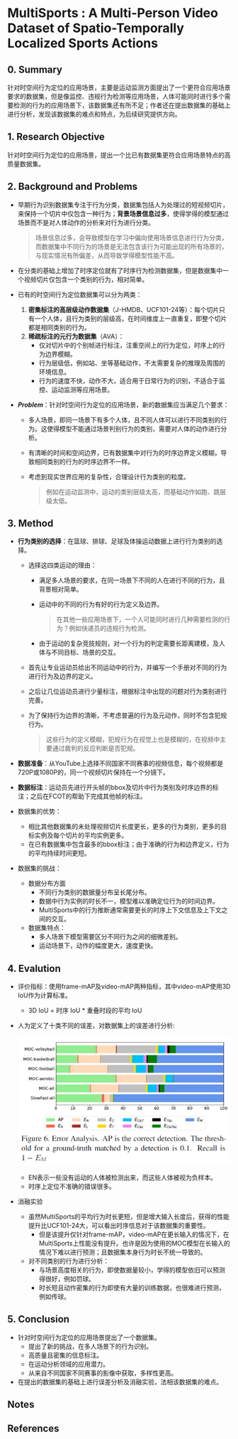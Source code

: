# MultiSports : A Multi-Person Video Dataset of Spatio-Temporally Localized Sports Actions

## 0. Summary

针对时空间行为定位的应用场景，主要是运动监测方面提出了一个更符合应用场景要求的数据集，但是像监控、违规行为检测等应用场景，人体可能同时进行多个需要检测的行为的应用场景下，该数据集还有所不足；作者还在提出数据集的基础上进行分析，发现该数据集的难点和特点，为后续研究提供方向。

## 1. Research Objective

​		针对时空间行为定位的应用场景，提出一个比已有数据集更符合应用场景特点的高质量数据集。

## 2. Background and Problems

+ 早期行为识别数据集专注于行为分类，数据集包括人为处理过的短视频切片，来保持一个切片中仅包含一种行为；**背景场景信息过多**，使得学得的模型通过场景而不是对人体动作的分析来对行为进行分类。

  > 场景信息过多，会导致模型在学习中偏向使用场景信息进行行为分类，而数据集中不同行为的场景是无法包含该行为可能出现的所有场景的，与现实情况有所偏差，从而导致学得模型性能不高。

+ 在分类的基础上增加了时序定位就有了时序行为检测数据集，但是数据集中一个视频切片仅包含一个类别的行为，相对简单。

+ 已有的时空间行为定位数据集可以分为两类：

  1. **密集标注的高层级动作数据集**（J-HMDB、UCF101-24等）：每个切片只有一个人体，且行为类别的层级高，在时间维度上一直重复，即整个切片都是相同类别的行为。
  2. **稀疏标注的元行为数据集**（AVA）：
     + 仅对切片中的个别帧进行标注，注重空间上的行为定位，时序上的行为边界模糊。
     + 行为层级低，例如站、坐等基础动作，不太需要复杂的推理及周围的环境信息。
     + 行为的速度不快，动作不大，适合用于日常行为的识别，不适合于监控、运动监测等应用场景。

+ ***Problem***：针对时空间行为定位的应用场景，新的数据集应当满足几个要求：

  + 多人场景，即同一场景下有多个人体，且不同人体可以进行不同类别的行为。这使得模型不能通过场景判别行为的类别，需要对人体的动作进行分析。

  + 有清晰的时间和空间边界，已有数据集中对行为的时序边界定义模糊，导致相同类别的行为的时序边界不一样。

  + 考虑到现实世界应用的复杂性，合理设计行为类别的粒度。

    > 例如在运动监测中，运动的类别层级太高，而基础动作如跑、跳层级太低。

## 3. Method

+ **行为类别的选择**：在篮球、排球、足球及体操运动数据上进行行为类别的选择。

  + 选择这四类运动的理由：

    + 满足多人场景的要求，在同一场景下不同的人在进行不同的行为，且背景相对简单。

    + 运动中的不同的行为有好的行为定义及边界。

      > 在其他一些应用场景下，一个人可能同时进行几种需要检测的行为？例如快递员的违规行为检测。

    + 由于运动的复杂竞技规则，对一个行为的判定需要长距离建模，及人体与不同目标、场景的交互。

  + 首先让专业运动员给出不同运动中的行为，并编写一个手册对不同的行为进行行为及边界的定义。

  + 之后让几位运动员进行少量标注，根据标注中出现的问题对行为类别进行完善。

  + 为了保持行为边界的清晰，不考虑普遍的行为及元动作，同时不包含犯规行为。

    > 这些行为的定义模糊，犯规行为在视觉上也是模糊的，在视频中主要通过裁判的反应判断是否犯规。

+ **数据准备**：从YouTube上选择不同国家不同赛事的视频信息，每个视频都是720P或1080P的，同一个视频切片保持在一个分镜下。

+ **数据标注**：运动员先进行开头帧的bbox及切片中行为类别及时序边界的标注；之后在FCOT的帮助下完成其他帧的标注。

+ 数据集的优势：

  +   相比其他数据集的未处理视频切片长度更长，更多的行为类别，更多的目标实例及每个切片的平均实例更多。
  + 在已有数据集中包含最多的bbox标注；由于准确的行为和边界定义，行为的平均持续时间更短。

+ 数据集的挑战：

  + 数据分布方面
    + 不同行为类别的数据量分布呈长尾分布。
    + 数据中行为实例的时长不一，模型难以准确定位行为的时间边界。
    + MultiSports中的行为推断通常需要更长的时序上下文信息及上下文之间的交互。
  + 数据集特点：
    + 多人场景下模型需要区分不同行为之间的细微差别。
    + 运动场景下，动作的幅度更大，速度更快。

## 4. Evalution

+ 评价指标：使用frame-mAP及video-mAP两种指标，其中video-mAP使用3D IoU作为计算标准。
  + 3D IoU = 时序 IoU * 重叠时段的平均 IoU
  
+ 人为定义了十类不同的误差，对数据集上的误差进行分析:

  ![fig_1](img/fig_1.png)

  + EN表示一些没有运动的人体被检测出来，而这些人体被视为负样本。
  + 时序上定位不准确的错误很多。

+ 消融实验

  + 虽然MultiSports的平均行为时长更短，但是增大输入长度后，获得的性能提升比UCF101-24大，可以看出时序信息对于该数据集的重要性。
    + 但是该提升仅针对frame-mAP，video-mAP在更长输入的情况下，在MultiSports上性能没有提升。也许是因为使用的MOC模型在长输入的情况下难以进行预测；且数据集本身行为时长不统一导致的。
  + 对不同类别的行为进行分析：
    + 与场景高度相关的行为，即使数据量较小，学得的模型依旧可以预测得很好，例如罚球。
    + 时长短且动作密集的行为即使有大量的训练数据，也很难进行预测，例如传球。

## 5. Conclusion

+ 针对时空间行为定位的应用场景提出了一个数据集。
  + 提出了新的挑战，在多人场景下的行为识别。
  + 高质量且密集的信息标注。
  + 在运动分析领域的应用潜力。
  + 从来自不同国家不同赛事的影像中获取，多样性更高。
+ 在提出的数据集的基础上进行误差分析及消融实验，法相该数据集的难点。

## Notes

## References

